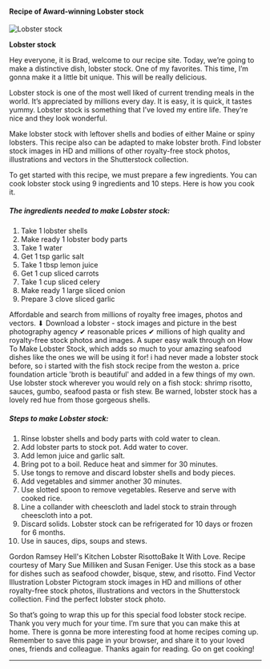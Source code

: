             

#### Recipe of Award-winning Lobster stock

![Lobster stock](https://img-global.cpcdn.com/recipes/6407368652881920/751x532cq70/lobster-stock-recipe-main-photo.jpg)

**Lobster stock**

Hey everyone, it is Brad, welcome to our recipe site. Today, we’re going to make a distinctive dish, lobster stock. One of my favorites. This time, I’m gonna make it a little bit unique. This will be really delicious.

Lobster stock is one of the most well liked of current trending meals in the world. It’s appreciated by millions every day. It is easy, it is quick, it tastes yummy. Lobster stock is something that I’ve loved my entire life. They’re nice and they look wonderful.

Make lobster stock with leftover shells and bodies of either Maine or spiny lobsters. This recipe also can be adapted to make lobster broth. Find lobster stock images in HD and millions of other royalty-free stock photos, illustrations and vectors in the Shutterstock collection.

To get started with this recipe, we must prepare a few ingredients. You can cook lobster stock using 9 ingredients and 10 steps. Here is how you cook it.

##### The ingredients needed to make Lobster stock:

1.  Take 1 lobster shells
2.  Make ready 1 lobster body parts
3.  Take 1 water
4.  Get 1 tsp garlic salt
5.  Take 1 tbsp lemon juice
6.  Get 1 cup sliced carrots
7.  Take 1 cup sliced celery
8.  Make ready 1 large sliced onion
9.  Prepare 3 clove sliced garlic

Affordable and search from millions of royalty free images, photos and vectors. ⬇ Download a lobster - stock images and picture in the best photography agency ✔ reasonable prices ✔ millions of high quality and royalty-free stock photos and images. A super easy walk through on How To Make Lobster Stock, which adds so much to your amazing seafood dishes like the ones we will be using it for! i had never made a lobster stock before, so i started with the fish stock recipe from the weston a. price foundation article 'broth is beautiful' and added in a few things of my own. Use lobster stock wherever you would rely on a fish stock: shrimp risotto, sauces, gumbo, seafood pasta or fish stew. Be warned, lobster stock has a lovely red hue from those gorgeous shells.

##### Steps to make Lobster stock:

1.  Rinse lobster shells and body parts with cold water to clean.
2.  Add lobster parts to stock pot. Add water to cover.
3.  Add lemon juice and garlic salt.
4.  Bring pot to a boil. Reduce heat and simmer for 30 minutes.
5.  Use tongs to remove and discard lobster shells and body pieces.
6.  Add vegetables and simmer another 30 minutes.
7.  Use slotted spoon to remove vegetables. Reserve and serve with cooked rice.
8.  Line a collander with cheescloth and ladel stock to strain through cheescloth into a pot.
9.  Discard solids. Lobster stock can be refrigerated for 10 days or frozen for 6 months.
10.  Use in sauces, dips, soups and stews.

Gordon Ramsey Hell's Kitchen Lobster RisottoBake It With Love. Recipe courtesy of Mary Sue Milliken and Susan Feniger. Use this stock as a base for dishes such as seafood chowder, bisque, stew, and risotto. Find Vector Illustration Lobster Pictogram stock images in HD and millions of other royalty-free stock photos, illustrations and vectors in the Shutterstock collection. Find the perfect lobster stock photo.

So that’s going to wrap this up for this special food lobster stock recipe. Thank you very much for your time. I’m sure that you can make this at home. There is gonna be more interesting food at home recipes coming up. Remember to save this page in your browser, and share it to your loved ones, friends and colleague. Thanks again for reading. Go on get cooking!

* * *